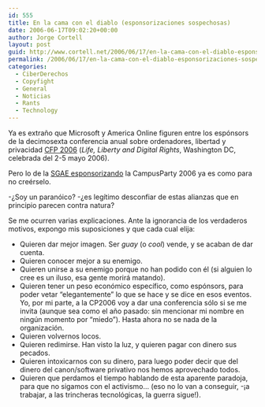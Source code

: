 ```yaml
---
id: 555
title: En la cama con el diablo (esponsorizaciones sospechosas)
date: 2006-06-17T09:02:20+00:00
author: Jorge Cortell
layout: post
guid: http://www.cortell.net/2006/06/17/en-la-cama-con-el-diablo-esponsorizaciones-sospechosas/
permalink: /2006/06/17/en-la-cama-con-el-diablo-esponsorizaciones-sospechosas/
categories:
  - CiberDerechos
  - Copyfight
  - General
  - Noticias
  - Rants
  - Technology
---
```

Ya es extraño que Microsoft y America Online figuren entre los espónsors de la decimosexta conferencia anual sobre ordenadores, libertad y privacidad <a target="_blank" title="CFP2006" href="http://www.cfp2006.org/">CFP 2006</a> (_Life, Liberty and Digital Rights_, Washington DC, celebrada del 2-5 mayo 2006).

Pero lo de la <a target="_blank" title="SGAE en CP2006" href="http://web6.campus-party.org//index.php3?action=PATROCINADORES&checksum=82d69eab40bdd8b25f180e1190494847">SGAE esponsorizando</a> la CampusParty 2006 ya es como para no creérselo.

-¿Soy un paranóico? -¿es legí­timo desconfiar de estas alianzas que en principio parecen contra natura?

Se me ocurren varias explicaciones. Ante la ignorancia de los verdaderos motivos, expongo mis suposiciones y que cada cual elija:

  * Quieren dar mejor imagen. Ser _guay_ (o _cool_) vende, y se acaban de dar cuenta.
  * Quieren conocer mejor a su enemigo.
  * Quieren unirse a su enemigo porque no han podido con él (si alguien lo cree es un iluso, esa gente morirá matando).
  * Quieren tener un peso económico especí­fico, como espónsors, para poder vetar &#8220;elegantemente&#8221; lo que se hace y se dice en esos eventos. Yo, por mi parte, a la CP2006 voy a dar una conferencia sólo si se me invita (aunque sea como el año pasado: sin mencionar mi nombre en ningún momento por &#8220;miedo&#8221;). Hasta ahora no se nada de la organización.
  * Quieren volvernos locos.
  * Quieren redimirse. Han visto la luz, y quieren pagar con dinero sus pecados.
  * Quieren intoxicarnos con su dinero, para luego poder decir que del dinero del canon/software privativo nos hemos aprovechado todos.
  * Quieren que perdamos el tiempo hablando de esta aparente paradoja, para que no sigamos con el activismo&#8230; (eso no lo van a conseguir, -¡a trabajar, a las trincheras tecnológicas, la guerra sigue!).